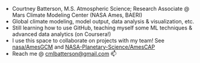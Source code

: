 - Courtney Batterson, M.S. Atmospheric Science; Research Associate @ Mars Climate Modeling Center (NASA Ames, BAERI)
- Global climate modeling, model output, data analysis & visualization, etc.
- Still learning how to use GitHub, teaching myself some ML techniques & advanced data analytics (on Coursera!)
- I use this space to collaborate on projects with my team! See [nasa/AmesGCM](https://github.com/nasa/AmesGCM) and [NASA-Planetary-Science/AmesCAP](https://github.com/NASA-Planetary-Science/AmesCAP)
- Reach me @ cmlbatterson@gmail.com 📫

<!---
falconstryker/falconstryker is a ✨ special ✨ repository because its `README.md` (this file) appears on your GitHub profile.
You can click the Preview link to take a look at your changes.
--->
